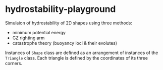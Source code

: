# hydrostability-playground

Simulaion of hydrostability of 2D shapes using three methods:
- minimum potential energy
- GZ righting arm
- catastrophe theory (buoyancy loci & their evolutes)

Instances of `Shape` class are defined as an arrangement of instances of the `Triangle` class. Each triangle is defined by the coordinates of its three corners.
